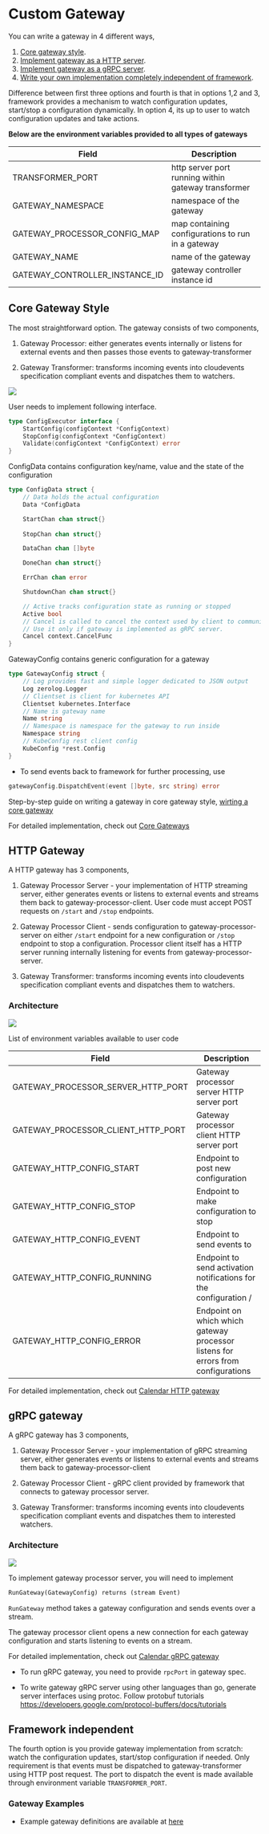 # Custom Gateway

You can write a gateway in 4 different ways,

1. [Core gateway style](#core-gateway).
2. [Implement gateway as a HTTP server](#http-gateway).
3. [Implement gateway as a gRPC server](#grpc-gateway).
4. [Write your own implementation completely independent of framework](#your-own).

Difference between first three options and fourth is that in options 1,2 and 3, framework provides a mechanism
to watch configuration updates, start/stop a configuration dynamically. In option 4, its up to
user to watch configuration updates and take actions.

<b> Below are the environment variables provided to all types of gateways </b>
 
 |  Field               |  Description |
 |----------------------|--------------|
 | TRANSFORMER_PORT     | http server port running within gateway transformer |
 |  GATEWAY_NAMESPACE | namespace of the gateway |
 |  GATEWAY_PROCESSOR_CONFIG_MAP            | map containing configurations to run in a gateway|
 |  GATEWAY_NAME             | name of the gateway |
 |  GATEWAY_CONTROLLER_INSTANCE_ID             | gateway controller instance id |
 
## <a name="core-gateway">Core Gateway Style</a>
The most straightforward option. The gateway consists of two components,

1. Gateway Processor: either generates events internally or listens for external events and then 
passes those events to gateway-transformer

2. Gateway Transformer: transforms incoming events into cloudevents specification compliant events 
and dispatches them to watchers. 

![](core-gateway-style.png)
 
User needs to implement following interface.

```go
type ConfigExecutor interface {
	StartConfig(configContext *ConfigContext)
	StopConfig(configContext *ConfigContext)
	Validate(configContext *ConfigContext) error
}
```

ConfigData contains configuration key/name, value and the state of the configuration 
```go
type ConfigData struct {
	// Data holds the actual configuration
	Data *ConfigData

	StartChan chan struct{}
		
	StopChan chan struct{}

	DataChan chan []byte

	DoneChan chan struct{}

	ErrChan chan error

	ShutdownChan chan struct{}

	// Active tracks configuration state as running or stopped
	Active bool
	// Cancel is called to cancel the context used by client to communicate with gRPC server.
	// Use it only if gateway is implemented as gRPC server.
	Cancel context.CancelFunc
}
```

GatewayConfig contains generic configuration for a gateway
```go
type GatewayConfig struct {
	// Log provides fast and simple logger dedicated to JSON output
	Log zerolog.Logger
	// Clientset is client for kubernetes API
	Clientset kubernetes.Interface
	// Name is gateway name
	Name string
	// Namespace is namespace for the gateway to run inside
	Namespace string
	// KubeConfig rest client config
	KubeConfig *rest.Config	
}
```

* To send events back to framework for further processing, use
```go
gatewayConfig.DispatchEvent(event []byte, src string) error
```

Step-by-step guide on writing a gateway in core gateway style, [wirting a core gateway](write-core-gateway.md)

For detailed implementation, check out [Core Gateways](https://github.com/argoproj/argo-events/tree/master/gateways/core)

## <a name="http-gateway">HTTP Gateway</a>
A HTTP gateway has 3 components, 
1.  Gateway Processor Server - your implementation of HTTP streaming server, either generates events or listens to 
external events and streams them back to gateway-processor-client. User code must accept POST requests on `/start` and `/stop`
endpoints.

2. Gateway Processor Client - sends configuration to gateway-processor-server on either `/start` endpoint for
a new configuration or `/stop` endpoint to stop a configuration. Processor client itself has a HTTP server 
running internally listening for events from gateway-processor-server.

3. Gateway Transformer: transforms incoming events into cloudevents specification compliant events 
   and dispatches them to watchers. 


### Architecture
![](http-gateway.png)

List of environment variables available to user code

|  Field               |  Description |
|----------------------|--------------|
| GATEWAY_PROCESSOR_SERVER_HTTP_PORT     | Gateway processor server HTTP server port |
|  GATEWAY_PROCESSOR_CLIENT_HTTP_PORT | Gateway processor client HTTP server port  |
|  GATEWAY_HTTP_CONFIG_START            | Endpoint to post new configuration |
|  GATEWAY_HTTP_CONFIG_STOP             | Endpoint to make configuration to stop |
|  GATEWAY_HTTP_CONFIG_EVENT             | Endpoint to send events to |
| GATEWAY_HTTP_CONFIG_RUNNING         | Endpoint to send activation notifications for the configuration /
| GATEWAY_HTTP_CONFIG_ERROR           | Endpoint on which which gateway processor listens for errors from configurations |

For detailed implementation, check out [Calendar HTTP gateway](https://github.com/argoproj/argo-events/tree/master/gateways/rest/calendar)


## <a name="grpc-gateway">gRPC gateway</a>
A gRPC gateway has 3 components, 
1.  Gateway Processor Server - your implementation of gRPC streaming server, either generates events or listens to 
external events and streams them back to gateway-processor-client

2. Gateway Processor Client - gRPC client provided by framework that connects to gateway processor server.

3. Gateway Transformer: transforms incoming events into cloudevents specification compliant events 
   and dispatches them to interested watchers. 

### Architecture
 ![](grpc-gateway.png)
 
To implement gateway processor server, you will need to implement
```proto
RunGateway(GatewayConfig) returns (stream Event)
```
`RunGateway` method takes a gateway configuration and sends events over a stream.

The gateway processor client opens a new connection for each gateway configuration and starts listening to
events on a stream.

For detailed implementation, check out [Calendar gRPC gateway](https://github.com/argoproj/argo-events/tree/master/gateways/grpc/calendar)

* To run gRPC gateway, you need to provide `rpcPort` in gateway spec.

* To write gateway gRPC server using other languages than go, generate server interfaces using protoc.
Follow protobuf tutorials []()https://developers.google.com/protocol-buffers/docs/tutorials


## Framework independent
The fourth option is you provide gateway implementation from scratch: watch the configuration
updates,  start/stop configuration if needed. Only requirement is that events must be 
dispatched to gateway-transformer using HTTP post request. The port to dispatch the event
is made available through environment variable `TRANSFORMER_PORT`.

### Gateway Examples
* Example gateway definitions are available at [here](https://github.com/argoproj/argo-events/tree/master/examples/gateways)
